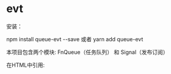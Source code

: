 # evt

安装：

npm install queue-evt --save 或者 yarn add queue-evt

本项目包含两个模块: FnQueue（任务队列） 和 Signal（发布订阅）

在HTML中引用: <script src="your project path/evt.min.js">

在React中引用: import evt from 'evt'; // 或者只引用其中一个模块: import { FnQueue } from 'evt'; 

# 用法: FnQueue

    const queue = new evt.FnQueue();
  
    // 添加任务到队列中
  
    queue.add(() => {
        console.log('this is the step0');
        queue.next('the params of step1');
    })
    
    .add((step1_params) => {
        console.log(step1_params);
    });
    
    // 按添加顺序执行这个任务队列 
 
    queue.fire();
 
可以删除或者跳过任务

    function step1(step1_params) {
        // ...
    }
  
    queue.add(step0 = () => {
        console.log('this is the step0');
        queue.next('the params of step1');
    })
    
    .add(step1);
    
    queue.remove('step0').remove(step1);   // 或者是： queue.remove(['step0', step1]);
  
更多demo参考demo文件夹

# 用法: Signal

    // 实例化
    const signal = new evt.Signal();
    
    // 添加一个订阅
    signal.on('GET_SOME_DATA', function(queue, data) {
        console.log('the data is: ', data);
    });
    
    // 或者是添加一个队列来处理订阅
    signal.on('GET_SOME_DATA', [
        function(queue, data) {
            console.log('the data is: ', data);
            data.tip = 'hello, this is a tip !';
            queue.next(data);
        },
        function(queue, processed_data) {
            console.log(processed_data);
        }
    ]);
    
    // 发布订阅: GET_SOME_DATA
    new Promise(resolve => {
        // emulate to fetch data
        setTimeout(() => {
            resolve({ name: 'Rolling Stone' });
        }, 2000);
    }).then(data => {
        signal.emit('GET_SOME_DATA', data);
    });
